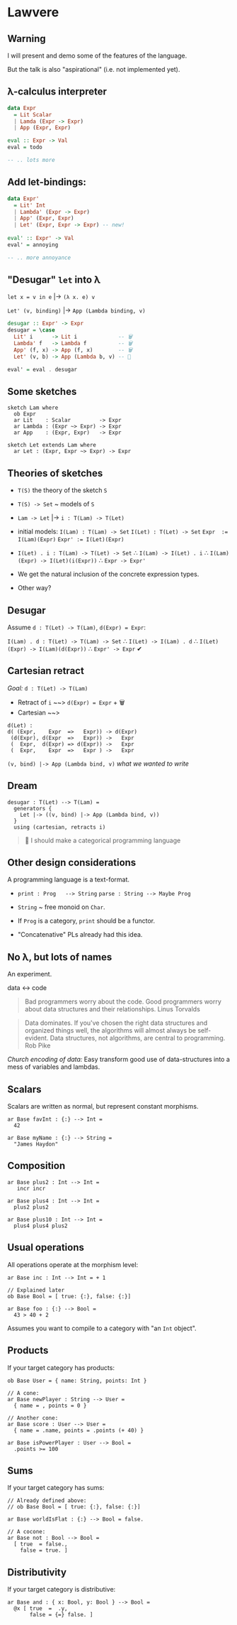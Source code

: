 # Lawvere

## Warning

I will present and demo some of the features of the language.

But the talk is also "aspirational" (i.e. not implemented yet).

## λ-calculus interpreter

```haskell
data Expr
  = Lit Scalar
  | Lamda (Expr -> Expr)
  | App (Expr, Expr)

eval :: Expr -> Val
eval = todo

-- .. lots more
```

## Add let-bindings:

```haskell
data Expr'
  = Lit' Int
  | Lambda' (Expr -> Expr)
  | App' (Expr, Expr)
  | Let' (Expr, Expr -> Expr) -- new!
  
eval' :: Expr' -> Val
eval' = annoying

-- .. more annoyance
```

## "Desugar" `let` into λ

`let x = v in e`    |-> `(λ x. e) v`

`Let' (v, binding)` |-> `App (Lambda binding, v)` 

```haskell
desugar :: Expr' -> Expr
desugar = \case
  Lit' i      -> Lit i             -- 🗑
  Lambda' f   -> Lambda f          -- 🗑
  App' (f, x) -> App (f, x)        -- 🗑
  Let' (v, b) -> App (Lambda b, v) -- 🍖

eval' = eval . desugar
```

## Some sketches

```
sketch Lam where
  ob Expr
  ar Lit    : Scalar         -> Expr
  ar Lambda : (Expr ~> Expr) -> Expr
  ar App    : (Expr, Expr)   -> Expr

sketch Let extends Lam where
  ar Let : (Expr, Expr ~> Expr) -> Expr
```

## Theories of sketches

- `T(S)` the theory of the sketch `S`

- `T(S) -> Set` ~ models of `S`

- `Lam -> Let` |-> `i : T(Lam) -> T(Let)`

- initial models:
  `I(Lam) : T(Lam) -> Set`
  `I(Let) : T(Let) -> Set`
  `Expr  := I(Lam)(Expr)`
  `Expr' := I(Let)(Expr)`
  
- `I(Let) . i : T(Lam) -> T(Let) -> Set`
  ∴ `I(Lam) -> I(Let) . i`
  ∴ `I(Lam)(Expr) -> I(Let)(i(Expr))`
  ∴ `Expr -> Expr'`

- We get the natural inclusion of the concrete expression types.

- Other way?

## Desugar

Assume `d : T(Let) -> T(Lam)`, `d(Expr) = Expr`:

`I(Lam) . d : T(Let) -> T(Lam) -> Set`
∴ `I(Let) -> I(Lam) . d`
∴ `I(Let)(Expr) -> I(Lam)(d(Expr))`
∴ `Expr' -> Expr` ✔

## Cartesian retract

*Goal:* `d : T(Let) -> T(Lam)`

- Retract of `i`  ~~> `d(Expr) = Expr` + 🗑
- Cartesian ~~>

```
d(Let) :
d( (Expr,    Expr  =>   Expr)) -> d(Expr)
 (d(Expr), d(Expr  =>   Expr)) ->   Expr
 (  Expr,  d(Expr) => d(Expr)) ->   Expr
 (  Expr,    Expr  =>   Expr ) ->   Expr
```

`(v, bind) |-> App (Lambda bind, v)` _what we wanted to write_

## Dream

```
desugar : T(Let) --> T(Lam) =
  generators {
    Let |-> ((v, bind) |-> App (Lambda bind, v))
  }
  using (cartesian, retracts i)
```

> 💭 I should make a categorical programming language

## Other design considerations

A programming language is a text-format.

- `print : Prog   --> String`
  `parse : String --> Maybe Prog`

- `String` ~ free monoid on `Char`.

- If `Prog` is a category, `print` should be a functor.

- "Concatenative" PLs already had this idea.

## No λ, but lots of names

An experiment.

data <-> code

> Bad programmers worry about the code. Good programmers worry about data
> structures and their relationships.
Linus Torvalds

> Data dominates. If you've chosen the right data structures and organized
> things well, the algorithms will almost always be self-evident. Data
> structures, not algorithms, are central to programming.
Rob Pike

_Church encoding of data:_
Easy transform good use of data-structures into a mess of variables and lambdas.

## Scalars

Scalars are written as normal, but represent constant morphisms.

```lawvere
ar Base favInt : {:} --> Int =
  42

ar Base myName : {:} --> String =
  "James Haydon" 
```

## Composition

```lawvere
ar Base plus2 : Int --> Int =
   incr incr

ar Base plus4 : Int --> Int =
  plus2 plus2

ar Base plus10 : Int --> Int =
  plus4 plus4 plus2
```

## Usual operations

All operations operate at the morphism level:

```lawvere
ar Base inc : Int --> Int = + 1

// Explained later
ob Base Bool = [ true: {:}, false: {:}]

ar Base foo : {:} --> Bool =
  43 > 40 + 2
```

Assumes you want to compile to a category with "an `Int` object".

## Products

If your target category has products:

```lawvere
ob Base User = { name: String, points: Int }

// A cone:
ar Base newPlayer : String --> User =
  { name = , points = 0 }

// Another cone:
ar Base score : User --> User =
  { name = .name, points = .points (+ 40) }

ar Base isPowerPlayer : User --> Bool =
  .points >= 100
```

## Sums

If your target category has sums:

```lawvere
// Already defined above:
// ob Base Bool = [ true: {:}, false: {:}]

ar Base worldIsFlat : {:} --> Bool = false.

// A cocone:
ar Base not : Bool --> Bool =
  [ true  = false.,
    false = true. ]
```

## Distributivity

If your target category is distributive:

```lawvere
ar Base and : { x: Bool, y: Bool } --> Bool =
  @x [ true  =  .y,
       false = {=} false. ]
```
